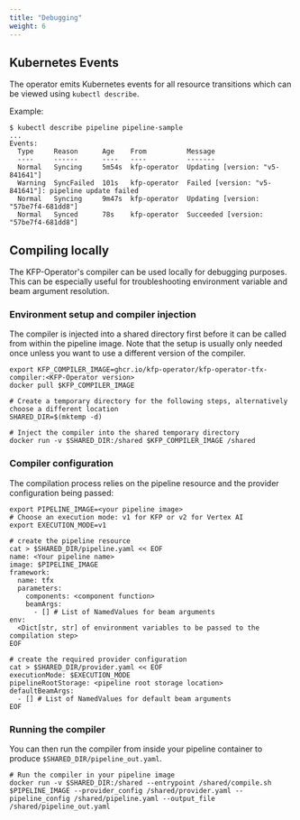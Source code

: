```yaml
---
title: "Debugging"
weight: 6
---
```


## Kubernetes Events

The operator emits Kubernetes events for all resource transitions which can be viewed using `kubectl describe`.

Example:

```shell 
$ kubectl describe pipeline pipeline-sample
...
Events:
  Type     Reason      Age    From          Message
  ----     ------      ----   ----          -------
  Normal   Syncing     5m54s  kfp-operator  Updating [version: "v5-841641"]
  Warning  SyncFailed  101s   kfp-operator  Failed [version: "v5-841641"]: pipeline update failed
  Normal   Syncing     9m47s  kfp-operator  Updating [version: "57be7f4-681dd8"]
  Normal   Synced      78s    kfp-operator  Succeeded [version: "57be7f4-681dd8"]
```

## Compiling locally

The KFP-Operator's compiler can be used locally for debugging purposes. This can be especially useful for troubleshooting environment variable and beam argument resolution.

### Environment setup and compiler injection

The compiler is injected into a shared directory first before it can be called from within the pipeline image.
Note that the setup is usually only needed once unless you want to use a different version of the compiler.

```shell
export KFP_COMPILER_IMAGE=ghcr.io/kfp-operator/kfp-operator-tfx-compiler:<KFP-Operator version>
docker pull $KFP_COMPILER_IMAGE

# Create a temporary directory for the following steps, alternatively choose a different location
SHARED_DIR=$(mktemp -d)

# Inject the compiler into the shared temporary directory
docker run -v $SHARED_DIR:/shared $KFP_COMPILER_IMAGE /shared
```

### Compiler configuration

The compilation process relies on the pipeline resource and the provider configuration being passed:

```shell
export PIPELINE_IMAGE=<your pipeline image>
# Choose an execution mode: v1 for KFP or v2 for Vertex AI
export EXECUTION_MODE=v1

# create the pipeline resource
cat > $SHARED_DIR/pipeline.yaml << EOF
name: <Your pipeline name>
image: $PIPELINE_IMAGE
framework:
  name: tfx
  parameters:
    components: <component function>
    beamArgs:
      - [] # List of NamedValues for beam arguments
env:
  <Dict[str, str] of environment variables to be passed to the compilation step>
EOF

# create the required provider configuration
cat > $SHARED_DIR/provider.yaml << EOF
executionMode: $EXECUTION_MODE
pipelineRootStorage: <pipeline root storage location>
defaultBeamArgs:
  - [] # List of NamedValues for default beam arguments
EOF
```

### Running the compiler

You can then run the compiler from inside your pipeline container to produce `$SHARED_DIR/pipeline_out.yaml`.

```shell
# Run the compiler in your pipeline image
docker run -v $SHARED_DIR:/shared --entrypoint /shared/compile.sh $PIPELINE_IMAGE --provider_config /shared/provider.yaml --pipeline_config /shared/pipeline.yaml --output_file /shared/pipeline_out.yaml
```
